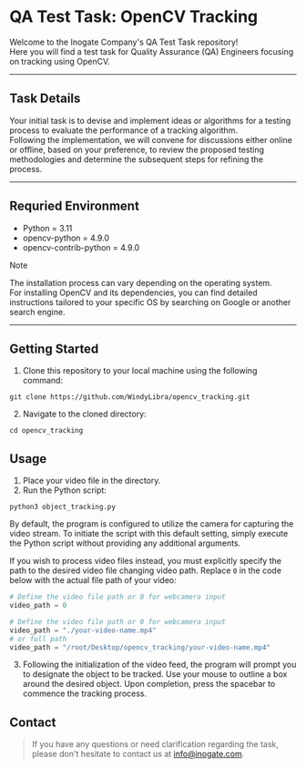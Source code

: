 
# QA Test Task: OpenCV Tracking

Welcome to the Inogate Company's QA Test Task repository! \
Here you will find a test task for Quality Assurance (QA) Engineers focusing on tracking using OpenCV.

---
## Task Details
Your initial task is to devise and implement ideas or algorithms for a  testing process to evaluate the performance of a tracking algorithm. \
Following the implementation, we will convene for discussions either online or offline, based on your preference, to review the proposed testing methodologies and determine the subsequent steps for refining the process.

---
## Requried Environment
- Python = 3.11
- opencv-python = 4.9.0
- opencv-contrib-python = 4.9.0
> [!NOTE]
> The installation process can vary depending on the operating system.\
> For installing OpenCV and its dependencies, you can find detailed instructions tailored to your specific OS by searching on Google or another search engine. 
---
## Getting Started
1. Clone this repository to your local machine using the following command:
```shell
git clone https://github.com/WindyLibra/opencv_tracking.git
```
2. Navigate to the cloned directory:
```shell
cd opencv_tracking
```

## Usage
1. Place your video file in the directory.
2. Run the Python script:
```shell
python3 object_tracking.py
```

By default, the program is configured to utilize the camera for capturing the video stream. To initiate the script with this default setting, simply execute the Python script without providing any additional arguments.

If you wish to process video files instead, you must explicitly specify the path to the desired video file changing video path. Replace `0` in the code below with the actual file path of your video:

```python
# Define the video file path or 0 for webcamera input
video_path = 0
```
```python
# Define the video file path or 0 for webcamera input
video_path = "./your-video-name.mp4"
# or full path
video_path = "/root/Desktop/opencv_tracking/your-video-name.mp4"
```

3. Following the initialization of the video feed, the program will prompt you to designate the object to be tracked. Use your mouse to outline a box around the desired object. Upon completion, press the spacebar to commence the tracking process.


## Contact
>If you have any questions or need clarification regarding the task, please don't hesitate to contact us at info@inogate.com.